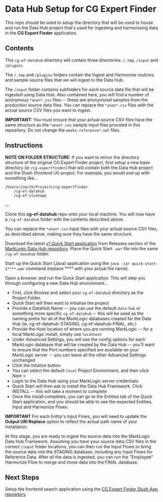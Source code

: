 # Data Hub Setup for CG Expert Finder

This repo should be used to setup the directory that will be used to house and run the Data Hub project that's used for ingesting and harmonising data in the **CG Expert Finder** application.

## Contents

This `cg-ef-datahub` directory will contain three directories: `/.tmp`, `/input` and `/plugins`.

The `/.tmp` and `/plugins` folders contain the Ingest and Harmonise routines and sample source files that we will ingest to the Data Hub.

The `/input` folder contains subfolders for each source data file that will be ingested using Data Hub. Also contained here, you will find a number of anonymous `*anon*.csv` files -- these are anonymised samples from the production source data files. You can replace the `*anon*.csv` files with the actual source CSV files you want to ingest.

**IMPORTANT:** You must ensure that your actual source CSV files have the same structure as the `*anon*.csv` sample input files provided in this repository. Do not change the `weeks-reference*.xml` files.

## Instructions

**NOTE ON FOLDER STRUCTURE:** If you want to mirror the directory structure of the original CG Expert Finder project, first setup a new base directory (ie `/cg-expertfinder`) that will contain both the Data Hub project and the Slush (frontend UI) project. For example, you would end up with something like...

    /Users/jsmith/Projects/cg-expertfinder
        /cg-ef-datahub
        /cg-ef-slushapp
**...**

Clone this **cg-ef-datahub** repo onto your local machine. You will now have a `/cg-ef-datahub` folder with the contents described above.

You can replace the `*anon*.csv` input files with your actual source CSV files, as described above, making sure they have the same structure.

Download the latest [v1 Quick Start application](https://github.com/marklogic-community/marklogic-data-hub/releases) from Releases section of the [MarkLogic Data Hub repository](https://github.com/marklogic-community/marklogic-data-hub). Place the Quick Start `.war` file into the same `/cg-ef-datahub` folder.

Start up the Quick Start (Java) application using the `java -jar quick-start-1****.war` command (replace **** with your actual file name).

Open a browser and run the Quick Start application. This will step you through configuring a new Data Hub environment...

- First, click Browse and select your `cg-ef-datahub` directory as the Project Folder.
- Quick Start will then want to initialise the project
- Provide a DataHub Name -- you can use the default `data-hub` or something more specific `cg-ef-datahub` -- this will be used as the naming prefix for all of the MarkLogic databases created for the Data Hub (ie, cg-ef-datahub-STAGING, cg-ef-datahub-FINAL, etc.)
- Provide the Host location of where you are running MarkLogic -- for a local MarkLogic install, simply use `localhost`
- Under Advanced Settings, you will see the config options for each MarkLogic database that will be created by the Data Hub -- you'll want to ensure that the Port numbers specified are available on your MarkLogic server -- you can leave all the other Advanced Settings unchanged
- Click the Intialize button
- You can select the default `local` Project Environment, and then click Next >
- Login to the Data Hub using your MarkLogic server credentials
- Quick Start will then ask to install the Data Hub Framework. Click INSTALL -- this will take a moment to complete
- Once the install completes, you can go to the Entities tab of the Quick Start application, and you should be able to see the expected Entities, Input and Harmonize Flows.

**IMPORTANT** For each Entity's Input Flows, you will need to update the **Output URI Replace** option to reflect the actual path name of your installation.

At this stage, you are ready to ingest the source data into the MarkLogic Data Hub Framework. Assuming you have your source data CSV files in the correct `/input` folder locations, you can then run the Input Flows to bring the source data into the STAGING database, including any Input Flows for Reference Data. After all the data is ingested, you can run the "Employee" Harmonize Flow to merge and move data into the FINAL database.

## Next Steps

Setup the frontend search application using the [CG Expert Finder Slush App repository](https://github.com/MJMoody/cg-ef-slushapp).
